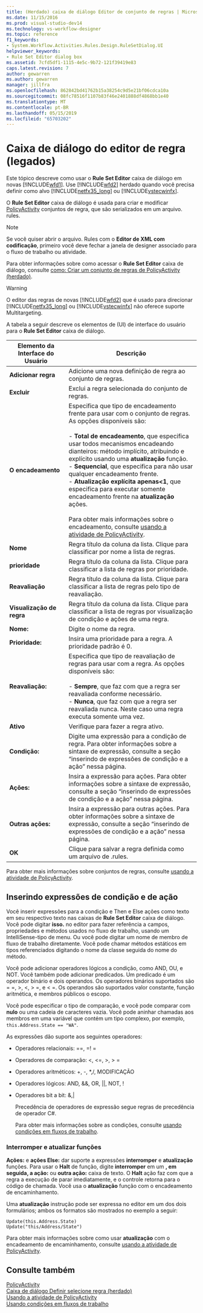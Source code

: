 ```yaml
---
title: (Herdado) caixa de diálogo Editor de conjunto de regras | Microsoft Docs
ms.date: 11/15/2016
ms.prod: visual-studio-dev14
ms.technology: vs-workflow-designer
ms.topic: reference
f1_keywords:
- System.Workflow.Activities.Rules.Design.RuleSetDialog.UI
helpviewer_keywords:
- Rule Set Editor dialog box
ms.assetid: 7cfd5df1-1115-4e5c-9b72-121f39419e83
caps.latest.revision: 7
author: gewarren
ms.author: gewarren
manager: jillfra
ms.openlocfilehash: 862842bd41762b15a38254c9d5e21bf06cdca10a
ms.sourcegitcommit: 08fc78516f1107b83f46e2401888df4868bb1e40
ms.translationtype: MT
ms.contentlocale: pt-BR
ms.lasthandoff: 05/15/2019
ms.locfileid: "65703202"
---
```

# <a name="rule-set-editor-dialog-box-legacy"></a>Caixa de diálogo do editor de regra (legados)
Este tópico descreve como usar o **Rule Set Editor** caixa de diálogo em novas [!INCLUDE[wfd1](../includes/wfd1-md.md)]. Use [!INCLUDE[wfd2](../includes/wfd2-md.md)] herdado quando você precisa definir como alvo [!INCLUDE[netfx35_long](../includes/netfx35-long-md.md)] ou [!INCLUDE[vstecwinfx](../includes/vstecwinfx-md.md)].  
  
 O **Rule Set Editor** caixa de diálogo é usada para criar e modificar [PolicyActivity](http://go.microsoft.com/fwlink?LinkID=65019) conjuntos de regra, que são serializados em um arquivo. rules.  
  
> [!NOTE]
> Se você quiser abrir o arquivo. Rules com o **Editor de XML com codificação**, primeiro você deve fechar a janela de designer associado para o fluxo de trabalho ou atividade.  
  
 Para obter informações sobre como acessar o **Rule Set Editor** caixa de diálogo, consulte [como: Criar um conjunto de regras de PolicyActivity (herdado)](../workflow-designer/how-to-create-a-policyactivity-rule-set-legacy.md).  
  
> [!WARNING]
> O editor das regras de novas [!INCLUDE[wfd2](../includes/wfd2-md.md)] que é usado para direcionar [!INCLUDE[netfx35_long](../includes/netfx35-long-md.md)] ou [!INCLUDE[vstecwinfx](../includes/vstecwinfx-md.md)] não oferece suporte Multitargeting.  
  
 A tabela a seguir descreve os elementos de (UI) de interface do usuário para o **Rule Set Editor** caixa de diálogo.  
  
|Elemento da Interface do Usuário|Descrição|  
|----------------|-----------------|  
|**Adicionar regra**|Adicione uma nova definição de regra ao conjunto de regras.|  
|**Excluir**|Exclui a regra selecionada do conjunto de regras.|  
|**O encadeamento**|Especifica que tipo de encadeamento frente para usar com o conjunto de regras. As opções disponíveis são:<br /><br /> -   **Total de encadeamento**, que especifica usar todos mecanismos encadeando dianteiros: método implícito, atribuindo e explícito usando uma **atualização** função.<br />-   **Sequencial**, que especifica para não usar qualquer encadeamento frente.<br />-   **Atualização explícita apenas&lt;1**, que especifica para executar somente encadeamento frente na **atualização** ações.<br /><br /> Para obter mais informações sobre o encadeamento, consulte [usando a atividade de PolicyActivity](http://go.microsoft.com/fwlink?LinkID=65004).|  
|**Nome**|Regra título da coluna da lista. Clique para classificar por nome a lista de regras.|  
|**prioridade**|Regra título da coluna da lista. Clique para classificar a lista de regras por prioridade.|  
|**Reavaliação**|Regra título da coluna da lista. Clique para classificar a lista de regras pelo tipo de reavaliação.|  
|**Visualização de regra**|Regra título da coluna da lista. Clique para classificar a lista de regras por visualização de condição e ações de uma regra.|  
|**Nome:**|Digite o nome da regra.|  
|**Prioridade:**|Insira uma prioridade para a regra. A prioridade padrão é 0.|  
|**Reavaliação:**|Especifica que tipo de reavaliação de regras para usar com a regra. As opções disponíveis são:<br /><br /> -   **Sempre**, que faz com que a regra ser reavaliada conforme necessário.<br />-   **Nunca**, que faz com que a regra ser reavaliada nunca. Neste caso uma regra executa somente uma vez.|  
|**Ativo**|Verifique para fazer a regra ativo.|  
|**Condição:**|Digite uma expressão para a condição de regra. Para obter informações sobre a sintaxe de expressão, consulte a seção “inserindo de expressões de condição e a ação” nessa página.|  
|**Ações:**|Insira a expressão para ações. Para obter informações sobre a sintaxe de expressão, consulte a seção “inserindo de expressões de condição e a ação” nessa página.|  
|**Outras ações:**|Insira a expressão para outras ações. Para obter informações sobre a sintaxe de expressão, consulte a seção “inserindo de expressões de condição e a ação” nessa página.|  
|**OK**|Clique para salvar a regra definida como um arquivo de .rules.|  
  
 Para obter mais informações sobre conjuntos de regras, consulte [usando a atividade de PolicyActivity](http://go.microsoft.com/fwlink?LinkID=65004).  
  
## <a name="entering-condition-and-action-expressions"></a>Inserindo expressões de condição e de ação  
 Você inserir expressões para a condição e Then e Else ações como texto em seu respectivo texto nas caixas de **Rule Set Editor** caixa de diálogo. Você pode digitar **isso.** no editor para fazer referência a campos, propriedades e métodos usados no fluxo de trabalho, usando um IntelliSense-tipo de menu. Ou você pode digitar um nome de membro de fluxo de trabalho diretamente. Você pode chamar métodos estáticos em tipos referenciados digitando o nome da classe seguida do nome do método.  
  
 Você pode adicionar operadores lógicos a condição, como AND, OU, e NOT. Você também pode adicionar predicados. Um predicado é um operador binário e dois operandos. Os operadores binários suportados são = =, >, \<, > =, e < =. Os operandos são suportados valor constante, função aritmética, e membros públicos o escopo.  
  
 Você pode especificar o tipo de comparação, e você pode comparar com **nulo** ou uma cadeia de caracteres vazia. Você pode aninhar chamadas aos membros em uma variável que contém um tipo complexo, por exemplo, `this.Address.State == "WA"`.  
  
 As expressões dão suporte aos seguintes operadores:  
  
- Operadores relacionais: ==, =! =  
  
- Operadores de comparação: <, \<=, >, > =  
  
- Operadores aritméticos: +, -, *,/, MODIFICAÇÃO  
  
- Operadores lógicos: AND, &&, OR, &#124;&#124;, NOT, !  
  
- Operadores bit a bit: &,&#124;  
  
  Precedência de operadores de expressão segue regras de precedência de operador C#.  
  
  Para obter mais informações sobre as condições, consulte [usando condições em fluxos de trabalho](https://msdn.microsoft.com/541211f5-d382-4810-894f-71f00b34fa77).  
  
### <a name="halt-and-update-functions"></a>Interromper e atualizar funções  
 **Ações:** e **ações Else:** dar suporte a expressões **interromper** e **atualização** funções. Para usar o **Halt** de função, digite **interromper** em um **, em seguida, a ação:** ou **outra ação:** caixa de texto. O **Halt** ação faz com que a regra a execução de parar imediatamente, e o controle retorna para o código de chamada. Você usa o **atualização** função com o encadeamento de encaminhamento.  
  
 Uma **atualização** instrução pode ser expressa no editor em um dos dois formulários; ambos os formatos são mostrados no exemplo a seguir:  
  
```  
Update(this.Address.State)  
Update("this/Address/State")  
```  
  
 Para obter mais informações sobre como usar **atualização** com o encadeamento de encaminhamento, consulte [usando a atividade de PolicyActivity](http://go.microsoft.com/fwlink?LinkID=65004).  
  
## <a name="see-also"></a>Consulte também  
 [PolicyActivity](http://go.microsoft.com/fwlink?LinkID=65019)   
 [Caixa de diálogo Definir selecione regra (herdado)](../workflow-designer/select-rule-set-dialog-box-legacy.md)   
 [Usando a atividade de PolicyActivity](http://go.microsoft.com/fwlink?LinkID=65004)   
 [Usando condições em fluxos de trabalho](http://go.microsoft.com/fwlink?LinkID=65009)
